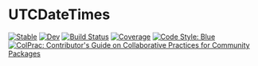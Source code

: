# UTCDateTimes

[![Stable](https://img.shields.io/badge/docs-stable-blue.svg)](https://invenia.github.io/UTCDateTimes.jl/stable/)
[![Dev](https://img.shields.io/badge/docs-dev-blue.svg)](https://invenia.github.io/UTCDateTimes.jl/dev/)
[![Build Status](https://github.com/invenia/UTCDateTimes.jl/actions/workflows/JuliaNightly.yml/badge.svg?branch=main)](https://github.com/invenia/UTCDateTimes.jl/actions/workflows/JuliaNightly.yml?query=branch%3Amain)
[![Coverage](https://codecov.io/gh/invenia/UTCDateTimes.jl/branch/main/graph/badge.svg)](https://codecov.io/gh/invenia/UTCDateTimes.jl)
[![Code Style: Blue](https://img.shields.io/badge/code%20style-blue-4495d1.svg)](https://github.com/invenia/BlueStyle)
[![ColPrac: Contributor's Guide on Collaborative Practices for Community Packages](https://img.shields.io/badge/ColPrac-Contributor's%20Guide-blueviolet)](https://github.com/SciML/ColPrac)

